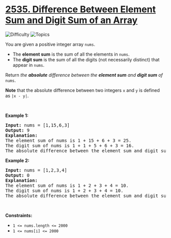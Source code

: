 # [2535. Difference Between Element Sum and Digit Sum of an Array](https://leetcode.com/problems/difference-between-element-sum-and-digit-sum-of-an-array)

![Difficulty](https://img.shields.io/badge/Difficulty-Easy-blue.svg) ![Topics](https://img.shields.io/badge/Topics--orange.svg)
<br/>

<p>You are given a positive integer array <code>nums</code>.</p>

<ul>
	<li>The <strong>element sum</strong> is the sum of all the elements in <code>nums</code>.</li>
	<li>The <strong>digit sum</strong> is the sum of all the digits (not necessarily distinct) that appear in <code>nums</code>.</li>
</ul>

<p>Return <em>the <strong>absolute</strong> difference between the <strong>element sum</strong> and <strong>digit sum</strong> of </em><code>nums</code>.</p>

<p><strong>Note</strong> that the absolute difference between two integers <code>x</code> and <code>y</code> is defined as <code>|x - y|</code>.</p>

<p>&nbsp;</p>
<p><strong class="example">Example 1:</strong></p>

<pre>
<strong>Input:</strong> nums = [1,15,6,3]
<strong>Output:</strong> 9
<strong>Explanation:</strong> 
The element sum of nums is 1 + 15 + 6 + 3 = 25.
The digit sum of nums is 1 + 1 + 5 + 6 + 3 = 16.
The absolute difference between the element sum and digit sum is |25 - 16| = 9.
</pre>

<p><strong class="example">Example 2:</strong></p>

<pre>
<strong>Input:</strong> nums = [1,2,3,4]
<strong>Output:</strong> 0
<strong>Explanation:</strong>
The element sum of nums is 1 + 2 + 3 + 4 = 10.
The digit sum of nums is 1 + 2 + 3 + 4 = 10.
The absolute difference between the element sum and digit sum is |10 - 10| = 0.
</pre>

<p>&nbsp;</p>
<p><strong>Constraints:</strong></p>

<ul>
	<li><code>1 &lt;= nums.length &lt;= 2000</code></li>
	<li><code>1 &lt;= nums[i] &lt;= 2000</code></li>
</ul>

